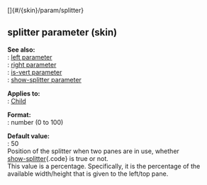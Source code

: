 []{#/{skin}/param/splitter}    
## splitter parameter (skin)    
**See also:**    
:   [left parameter](ref/%7Bskin%7D/param/left)    
:   [right parameter](ref/%7Bskin%7D/param/right)    
:   [is-vert parameter](ref/%7Bskin%7D/param/is-vert)    
:   [show-splitter parameter](ref/%7Bskin%7D/param/show-splitter)    
<!-- -->    
**Applies to:**    
:   [Child](ref/%7Bskin%7D/control/child)    
<!-- -->    
**Format:**    
:   number (0 to 100)    
<!-- -->    
**Default value:**    
:   50    
Position of the splitter when two panes are in use, whether    
[show-splitter](ref/%7Bskin%7D/param/show-splitter){.code} is true or not.    
This value is a percentage. Specifically, it is the percentage of the    
available width/height that is given to the left/top pane.  